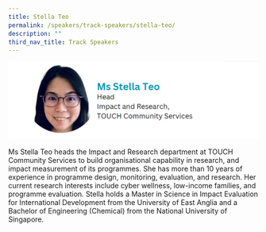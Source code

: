 ```yaml
---
title: Stella Teo
permalink: /speakers/track-speakers/stella-teo/
description: ""
third_nav_title: Track Speakers
---
```

<div style="display: flex; flex-wrap: wrap;">
  <div style="flex-basis: 100%; max-width: 100%;">
    <img alt="track speakers 1" src="/images/SpeakersPhoto/stellateo.png">
  </div>
	</div>
	
Ms Stella Teo heads the Impact and Research department at TOUCH Community Services to build organisational capability in research, and impact measurement of its programmes. She has more than 10 years of experience in programme design, monitoring, evaluation, and research. Her current research interests include cyber wellness, low-income families, and programme evaluation. Stella holds a Master in Science in Impact Evaluation for International Development from the University of East Anglia and a Bachelor of Engineering (Chemical) from the National University of Singapore.